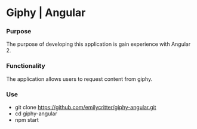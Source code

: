 # Giphy | Angular

### Purpose
The purpose of developing this application is gain experience with Angular 2.

### Functionality
The application allows users to request content from giphy.

### Use
* git clone https://github.com/emilycritter/giphy-angular.git
* cd giphy-angular
* npm start

